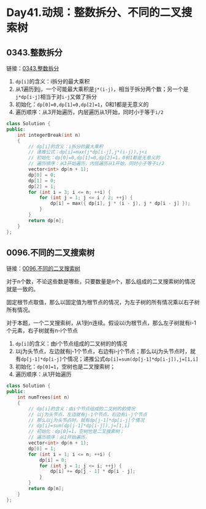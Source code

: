# Day41.动规：整数拆分、不同的二叉搜索树


## 0343.整数拆分

链接：[0343.整数拆分](https://leetcode.cn/problems/integer-break/)

1. `dp[i]`的含义：i拆分的最大乘积
2. 从1遍历到j，一个可能最大乘积是`j*(i-j)`，相当于拆分两个数；另一个是`j*dp[i-j]`相当于对`i-j`又做了拆分
3. 初始化：`dp[0]=0,dp[1]=0,dp[2]=1`，0和1都是无意义的
4. 遍历顺序：从3开始遍历，内层遍历从1开始，同时小于等于`i/2`

```cpp
class Solution {
public:
    int integerBreak(int n)
    {
        // dp[i]的含义：i拆分的最大乘积
        // 递推公式：dp[i]=max(j*dp[i-j],j*(i-j)),j<i
        // 初始化：dp[0]=0,dp[1]=0,dp[2]=1，0和1都是无意义的
        // 遍历顺序：从3开始遍历，内层遍历从1开始，同时小于等于i/2
        vector<int> dp(n + 1);
        dp[0] = 0;
        dp[1] = 0;
        dp[2] = 1;
        for (int i = 3; i <= n; ++i) {
            for (int j = 1; j <= i / 2; ++j) {
                dp[i] = max({ dp[i], j * (i - j), j * dp[i - j] });
            }
        }
        return dp[n];
    }
};

```




## 0096.不同的二叉搜索树

链接：[0096.不同的二叉搜索树](https://leetcode.cn/problems/unique-binary-search-trees/)

对于n个数，不论这些数是哪些，只要数量是n个，那么组成的二叉搜索树的情况就是一致的。

固定根节点取值，那么以固定值为根节点的情况，为左子树的所有情况乘以右子树所有情况。

对于本题，一个二叉搜索树，从1到n连续。假设以i为根节点，那么左子树就有i-1个元素，右子树就有n-i个节点

1. `dp[i]`的含义：由i个节点组成的二叉树的的情况
2. 以j为头节点，左边就有j-1个节点，右边有i-j个节点；那么以j为头节点时，就有`dp[j-1]*dp[i-j]`个情况；递推公式`dp[i]=sum(dp[j-1]*dp[i-j]),j=[1,i]`
3. 初始化：`dp[0]=1`，空树也是二叉搜索树；
4. 遍历顺序：从1开始遍历

```cpp
class Solution {
public:
    int numTrees(int n)
    {
        // dp[i]的含义：由i个节点组成的二叉树的的情况
        // 以j为头节点，左边就有j-1个节点，右边有i-j个节点
        // 那么以j为头节点时，就有dp[j-1]*dp[i-j]个情况
        // dp[i]=sum(dp[j-1]*dp[i-j]),j=[1,i]
        // 初始化：dp[0]=1，空树也是二叉搜索树；
        // 遍历顺序：从1开始遍历，
        vector<int> dp(n + 1);
        dp[0] = 1;
        for (int i = 1; i <= n; ++i) {
            dp[i] = 0;
            for (int j = 1; j <= i; ++j) {
                dp[i] += dp[j - 1] * dp[i - j];
            }
        }
        return dp[n];
    }
};

```



